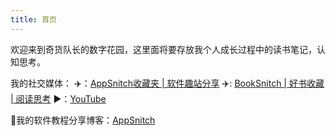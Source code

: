 ```yaml
---
title: 首页
---
```


欢迎来到奇货队长的数字花园，这里面将要存放我个人成长过程中的读书笔记，认知思考。

我的社交媒体：
✈️：[AppSnitch收藏夹 | 软件趣站分享](https://t.me/app_snitch)
✈️: [BookSnitch | 好书收藏 | 阅读思考](https://t.me/booksnitch)
▶️：[YouTube](https://www.youtube.com/@appsnitch)

📖我的软件教程分享博客：[AppSnitch](https://readfere.com)